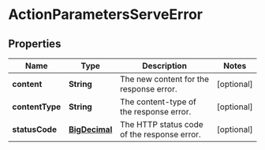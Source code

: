 # ActionParametersServeError

## Properties
Name | Type | Description | Notes
------------ | ------------- | ------------- | -------------
**content** | **String** | The new content for the response error. |  [optional]
**contentType** | **String** | The content-type of the response error. |  [optional]
**statusCode** | [**BigDecimal**](BigDecimal.md) | The HTTP status code of the response error. |  [optional]
